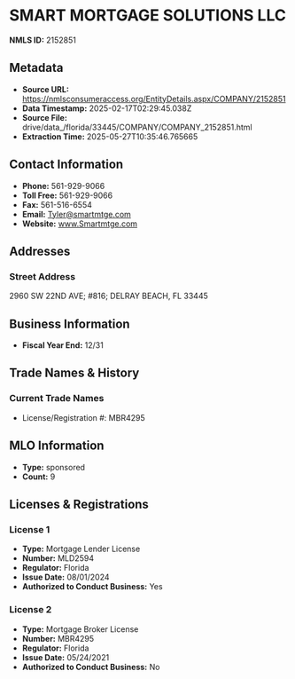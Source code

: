 # SMART MORTGAGE SOLUTIONS LLC

**NMLS ID:** 2152851

## Metadata
- **Source URL:** https://nmlsconsumeraccess.org/EntityDetails.aspx/COMPANY/2152851
- **Data Timestamp:** 2025-02-17T02:29:45.038Z
- **Source File:** drive/data_/florida/33445/COMPANY/COMPANY_2152851.html
- **Extraction Time:** 2025-05-27T10:35:46.765665

## Contact Information
- **Phone:** 561-929-9066
- **Toll Free:** 561-929-9066
- **Fax:** 561-516-6554
- **Email:** Tyler@smartmtge.com
- **Website:** www.Smartmtge.com

## Addresses
### Street Address
2960 SW 22ND AVE; #816; DELRAY BEACH, FL 33445

## Business Information
- **Fiscal Year End:** 12/31

## Trade Names & History
### Current Trade Names
- License/Registration #: MBR4295

## MLO Information
- **Type:** sponsored
- **Count:** 9

## Licenses & Registrations

### License 1
- **Type:** Mortgage Lender License
- **Number:** MLD2594
- **Regulator:** Florida
- **Issue Date:** 08/01/2024
- **Authorized to Conduct Business:** Yes

### License 2
- **Type:** Mortgage Broker License
- **Number:** MBR4295
- **Regulator:** Florida
- **Issue Date:** 05/24/2021
- **Authorized to Conduct Business:** No
